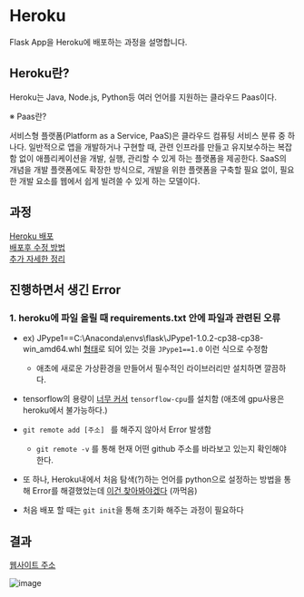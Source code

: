 # **Heroku**
Flask App을 Heroku에 배포하는 과정을 설명합니다.

## Heroku란?
Heroku는 Java, Node.js, Python등 여러 언어를 지원하는 클라우드 Paas이다.

※ Paas란?

서비스형 플랫폼(Platform as a Service, PaaS)은 클라우드 컴퓨팅 서비스 분류 중 하나다. 일반적으로 앱을 개발하거나 구현할 때, 관련 인프라를 만들고 유지보수하는 복잡함 없이 애플리케이션을 개발, 실행, 관리할 수 있게 하는 플랫폼을 제공한다. SaaS의 개념을 개발 플랫폼에도 확장한 방식으로, 개발을 위한 플랫폼을 구축할 필요 없이, 필요한 개발 요소를 웹에서 쉽게 빌려쓸 수 있게 하는 모델이다.

## 과정

[Heroku 배포](https://ebbnflow.tistory.com/220)
<br>
[배포후 수정 방법](https://velog.io/@ansfls/Heroku%EB%A1%9C-%EA%B0%84%EB%8B%A8%ED%95%98%EA%B2%8C-%EC%9B%B9-%EC%82%AC%EC%9D%B4%ED%8A%B8-%EB%B0%B0%ED%8F%AC%ED%95%98%EA%B8%B0)
<br>
[추가 자세한 정리](https://hazel-developer.tistory.com/40)

## 진행하면서 생긴 Error

### 1. heroku에 파일 올릴 때 requirements.txt 안에 파일과 관련된 오류

- ex) JPype1==C:\Anaconda\envs\flask\JPype1-1.0.2-cp38-cp38-win_amd64.whl [형태](https://github.com/jangsik-park/Heroku)로 되어 있는 것을 ```JPype1==1.0``` 이런 식으로 수정함
  - 애초에 새로운 가상환경을 만들어서 필수적인 라이브러리만 설치하면 깔끔하다.<br>
-   tensorflow의 용량이 [너무 커서](https://github.com/jangsik-park/Heroku) ```tensorflow-cpu```를 설치함 (애초에 gpu사용은 heroku에서 불가능하다.) <br>
-   ```git remote add [주소] ``` 를 해주지 않아서 Error 발생함 <br>
    - ```git remote -v``` 를 통해 현재 어떤 github 주소를 바라보고 있는지 확인해야 한다.<br>
  
- 또 하나, Heroku내에서 처음 탐색(?)하는 언어를 python으로 설정하는 방법을 통해 Error를 해결했었는데  [이건 찾아봐야겠다](https://github.com/jangsik-park/Heroku) (까먹음) <br>
- 처음 배포 할 때는 ```git init```을 통해 초기화 해주는 과정이 필요하다


## 결과

[웹사이트 주소](https://jangapp.herokuapp.com/)

![image](https://user-images.githubusercontent.com/56535821/141412263-e658e257-0899-4754-9556-02ffdcaefb19.png)




  
